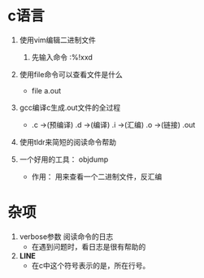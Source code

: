 # c语言
1. 使用vim编辑二进制文件
    1. 先输入命令 :%!xxd
2. 使用file命令可以查看文件是什么
    - file a.out

3. gcc编译c生成.out文件的全过程
    - .c ->(预编译) .d  ->(编译) .i ->(汇编) .o ->(链接) .out

4. 使用tldr来简短的阅读命令帮助
5.  一个好用的工具： objdump  
    - 作用： 用来查看一个二进制文件，反汇编

# 杂项
1. verbose参数   阅读命令的日志
    - 在遇到问题时，看日志是很有帮助的
2. __LINE__
    - 在c中这个符号表示的是，所在行号。 
